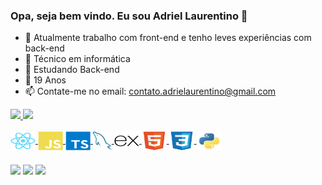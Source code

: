 ### Opa, seja bem vindo. Eu sou Adriel Laurentino 👋

- 🔭 Atualmente trabalho com front-end e tenho leves experiências com back-end
- 📘 Técnico em informática
- 🌱 Estudando Back-end
- 🎂 19 Anos
- 📫 Contate-me no email: contato.adrielaurentino@gmail.com

<div align="left">
  <a href="https://github.com/drielsz">
  <img height="180em" src="https://github-readme-stats.vercel.app/api?username=drielsz&show_icons=true&theme=dracula&include_all_commits=true&count_private=true"/>
  <img height="180em" src="https://github-readme-stats.vercel.app/api/top-langs/?username=drielsz&layout=compact&langs_count=7&theme=dracula"/>
</div>
  
<div style="display: inline_block"><br>
  <img align="center" alt="React" height="30" width="40" src="https://raw.githubusercontent.com/devicons/devicon/master/icons/react/react-original.svg">
  <img align="center" alt="Js" height="30" width="40" src="https://raw.githubusercontent.com/devicons/devicon/master/icons/javascript/javascript-plain.svg">
  <img align="center" alt="Ts" height="30" width="40" src="https://raw.githubusercontent.com/devicons/devicon/master/icons/typescript/typescript-plain.svg">
  <img align="center" alt"Mysql" height="30" width"40" src="https://raw.githubusercontent.com/devicons/devicon/master/icons/mysql/mysql-original.svg">
  <img align="center" alt="Express" height="30" width="40" src="https://raw.githubusercontent.com/devicons/devicon/master/icons/express/express-original.svg">
  <img align="center" alt="HTML" height="30" width="40" src="https://raw.githubusercontent.com/devicons/devicon/master/icons/html5/html5-original.svg">
  <img align="center" alt="CSS" height="30" width="40" src="https://raw.githubusercontent.com/devicons/devicon/master/icons/css3/css3-original.svg">
  <img align="center" alt="Python" height="30" width="40" src="https://raw.githubusercontent.com/devicons/devicon/master/icons/python/python-original.svg">
</div>   
 
  
###   
<div style="display-flex: row"> 
<div> 
  <a href="https://www.youtube.com/channel/UCloM_pbU-VWyldQ3foxXr7Q" target="_blank"><img src="https://img.shields.io/badge/YouTube-FF0000?style=for-the-badge&logo=youtube&logoColor=white"></a>
  <a href="https://www.instagram.com/drieloliveira_/" target="_blank"><img src="https://img.shields.io/badge/-Instagram-%23E4405F?style=for-the-badge&logo=instagram&logoColor=white"></a>
  <a href = "mailto:contato.adrielaurentino@gmail.com" target="_blank"><img src="https://img.shields.io/badge/-Gmail-%23333?style=for-the-badge&logo=gmail&logoColor=white"></a>
</div>
